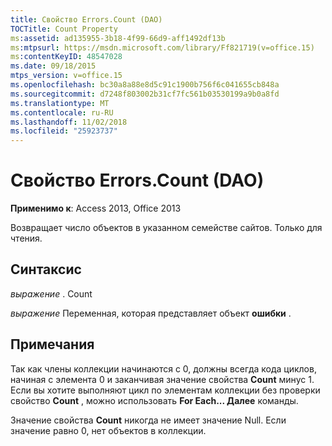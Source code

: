 ```yaml
---
title: Свойство Errors.Count (DAO)
TOCTitle: Count Property
ms:assetid: ad135955-3b18-4f99-66d9-aff1492df13b
ms:mtpsurl: https://msdn.microsoft.com/library/Ff821719(v=office.15)
ms:contentKeyID: 48547028
ms.date: 09/18/2015
mtps_version: v=office.15
ms.openlocfilehash: bc30a8a88e8d5c91c1900b756f6c041655cb848a
ms.sourcegitcommit: d7248f803002b31cf7fc561b03530199a9b0a8fd
ms.translationtype: MT
ms.contentlocale: ru-RU
ms.lasthandoff: 11/02/2018
ms.locfileid: "25923737"
---
```

# <a name="errorscount-property-dao"></a>Свойство Errors.Count (DAO)


**Применимо к**: Access 2013, Office 2013

Возвращает число объектов в указанном семействе сайтов. Только для чтения.

## <a name="syntax"></a>Синтаксис

*выражение* . Count

*выражение* Переменная, которая представляет объект **ошибки** .

## <a name="remarks"></a>Примечания

Так как члены коллекции начинаются с 0, должны всегда кода циклов, начиная с элемента 0 и заканчивая значение свойства **Count** минус 1. Если вы хотите выполняют цикл по элементам коллекции без проверки свойство **Count** , можно использовать **For Each... Далее** команды.

Значение свойства **Count** никогда не имеет значение Null. Если значение равно 0, нет объектов в коллекции.

